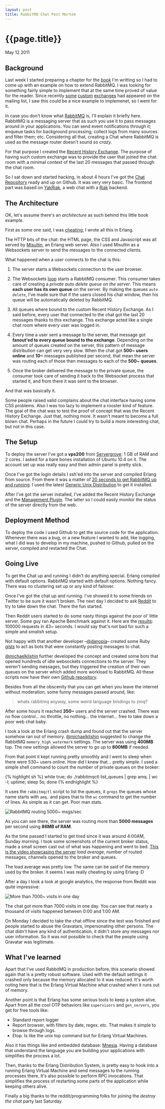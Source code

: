 ```yaml
---
layout: post
title: RabbitMQ Chat Post Mortem
---
```


# {{page.title}} #

<span class="meta">May 12 2011</span>

## Background ##

Last week I started preparing a chapter for the [book](http://bit.ly/rabbitmq+) I'm writting so I had to come up with an example on how to extend RabbitMQ. I was looking for something fairly simple to implement that at the same time proved of value for the reader. Since recently [some](https://github.com/jbrisbin/riak-exchange) [custom](https://github.com/squaremo/rabbitmq-lvc-plugin) [exchanges](https://github.com/jbrisbin/random-exchange) had appeared on the mailing list, I saw this could be a nice example to implemenet, so I went for it.

In case you don't know what [RabbitMQ](http://www.rabbitmq.com/) is, I'll explain it briefly here. RabbitMQ is a messaging server that as such you use it to pass messages around in your applications. You can send event notifications through it; enqueue tasks for background processing; collect logs from many sources and filter them; etc. Considering all that, creating a Chat where RabbitMQ is used as the message router doesn't sound so _crazy_.

For that purpose I created the [Recent History Exchange](https://github.com/videlalvaro/rabbitmq-recent-history-exchange). The purpose of having such custom exchange was to provide the user that joined the chat room with a minimal context of the last 20 messages that passed through the chat room.

So I sat down and started hacking, in about 4 hours I've got the [Chat Repository](https://github.com/videlalvaro/rabbitmq-chat) ready and up on Github. It was very very basic. The frontend part was based on [YakRiak](https://github.com/seancribbs/yakriak), a web chat with a [Riak](https://github.com/basho/riak_kv) backend.

## The Architecture ##

OK, let's assume there's an _architecture_ as such behind this little book example.

First as some one said, I was [cheating](http://www.reddit.com/r/programming/comments/h6aai/hey_reddit_i_wrote_a_chat_app_using_rabbitmq_and/c1swq7w), I wrote all this in Erlang.

The HTTP bits of the chat: the HTML page, the CSS and Javascript was all served by [Misultin](https://github.com/ostinelli/misultin), an Erlang web server. Also I used Misultin as a Websockets server to send the messages to the connected clients.

What happened when a user connects to the chat is this:

1) The server starts a Websockets connection to the user browser.

2) The Websockets [loop](https://github.com/videlalvaro/rabbitmq-chat/blob/master/src/rabbitmq_chat_rest.erl#L69) starts a RabbitMQ consumer. This consumer takes care of creating a _private auto delete queue on the server_. This means __each user has its own queue__ on the server. By making the queues `auto delete`, I've made sure that if the users closed his chat window, then his queue will be automatically deleted by RabbitMQ.

3) All queues where bound to the custom Recent History Exchange. As I said before, every user that connected to the chat got the last 20 messages thanks to this exchange. This exchange acted like a single chat room where every user was logged in.

4) Every time a user sent a message to the server, that message got __fanout'ed to every queue bound to the exchange__. Depending on the amount of queues created on the server, this pattern of message distribution can get very very slow. When the chat got __500~ users online__ and __10~__ messages published per second, that mean the server was routing each of those then messages to each of the __500~ queues__.

5) Once the broker delivered the message to the private queue, the consumer took care of sending it back to the Websocket process that started it, and from there it was sent to the browser.

And that was basically it.

Some people raised valid complains about the chat interface having some CSS problems. Also I was too lazy to implement a rooster kind of feature. The goal of the chat was to test the proof of concept that was the Recent History Exchange. Just that, nothing more. It wasn't meant to become a full blown chat. Perhaps in the future I could try to build a more interesting chat, but not in this case.

## The Setup ##

To deploy the server I've got a __vps200__ from [Servergrove](http://www.servergrove.com/vps): 1 GB of RAM and 2 cores. I asked for a bare bones installation of Ubuntu 10.4 on it. The account set up was really easy and their admin panel is pretty slick.

Once I've got the login details I ssh'ed into the server and compiled Erlang from source. From there it was a matter of [20 seconds to get RabbitMQ up and running](http://vimeo.com/10254034). I used the latest [Generic Unix Distribution](http://www.rabbitmq.com/releases/rabbitmq-server/v2.4.1/rabbitmq-server-generic-unix-2.4.1.tar.gz) to get it installed.

After I've got the server installed, I've added the Recent History Exchange and the [Management Plugin](http://www.rabbitmq.com/plugins.html#rabbitmq-management). The latter so I could easily monitor the status of the server directly from the web.

## Deployment Method ##

To deploy the code I used Github to get the source code for the application. Whenever there was a bug, or a new feature I wanted to add, like logging, what I did was to develop in my machine, pushed to Github, pulled on the server, compiled and restarted the Chat.

## Going Live ##

To get the Chat up and running I didn't do anything special. Erlang compiled with default options. RabbitMQ started with default options. Nothing fancy. There was no clustering set up or any kind of failover.

Once I've got the chat up and running. I've showed it to some friends on Twitter to be sure it wasn't broken. The next day I decided to ask [Reddit](http://www.reddit.com/r/programming/comments/h6aai/hey_reddit_i_wrote_a_chat_app_using_rabbitmq_and/) to try to take down the chat. There the fun started.

Then Reddit users started to do some nasty things against the poor ol' little server. Some guy ran Apache Benchmark against it. Here are the [results](http://pastebin.com/ecVX7xtv): 100000 requests in 43~ seconds. I would say that's not bad for such a simple and _smalish_ setup.

Not happy with that another developer –[@danopia](http://twitter.com/#!/danopia)– created some Ruby [gists](https://gist.github.com/5c4769f21486a3c34d6a/442139759a20ed79ec2f9d805de156f2d2216cec) to act as bots that were constantly posting messages to chat.

[@michaelklishin](http://twitter.com/#!/michaelklishin) further developed the concept and created some bots that opened hundreds of idle websockets connections to the server. They weren't sending messages, but they triggered the creation of their own queues on the server which added more workload to RabbitMQ. All these scripts now have their own [Github repository](https://github.com/michaelklishin/rmq-chat-load-testing-scripts).

Besides from all the obscenity that you can get when you leave the internet without moderation, some funny messages passed around, like:

> whats rabbitmq anyway, some weird language bindings to zmq?

After some hours it reached __350~__ users and the server crashed. There was no flow control… no throttle, no nothing… the internet… free to take down a poor web chat baby.

I took a look at the Erlang crash dump and found out that the server somehow ran out of memory. [@michaelklishin](http://twitter.com/#!/michaelklishin) suggested to change the RabbitMQ `memory_high_watermark` settings. The server was using __400MB__ top. The new settings allowed the server to go up to __800MB__ if needed.

From that point it kept running pretty smoothly and I went to sleep when there were 530~ users online. How did I knew that… pretty simple. I used a simple shell command to count the number of private queues on the broker:

{% highlight sh %}
while true; do ./rabbitmqctl list_queues | grep amq. | wc -l; uptime; sleep 5s; done
{% endhighlight %}

It uses the `rabbitmqctl` script to list the queues, it `greps` the queues whose name starts with `amq.` and pipes that to the `wc` command to get the number of lines. As simple as it can get. Poor man stats.

![RabbitMQ routing 5000~ msgs/sec](/images/5000_msgs.png)

As you can see there, the server was routing more than __5000 messages__ per second using __86MB of RAM__.

As the time passed I started to get tired since it was around 4:00AM, Sunday morning. I took some screenshots of the current broker status, made a small screen cast out of what was happening and went to bed. [This is the video showcasing the server](http://vimeo.com/23424752) _load average_, number of routed messages, channels opened to the broker and queues.

The load average was pretty low. The same can be said of the memory used by the broker. It seems I was really cheating by using Erlang :D

After a day I took a look at google analytics, the response from Reddit was quite impressive:

![More than 7000~ visits in one day](/images/analytics.png)

The chat got more than 7000 visits in one day. You can see that nearly a thousand of visits happened between 0:00 and 1:00 AM.

On Monday I decided to take the chat offline since the test was finished and people started to abuse the Gravatars, impersonating other persons. The chat didn't have any kind of authentication, it didn't store any messages nor user information. So it was not possible to check that the people using Gravatar was legitimate.

## What I've learned ##

Apart that I've used RabbitMQ in production before, this scenario showed again that is a pretty robust software. Used with the default settings it crashed only because the memory allocated to it was reduced. It's worth noting here that is the Erlang Virtual Machine what crashed when it runs out of memory.

Another point is that Erlang has some serious tools to keep a system alive. Apart from all the cool OTP behaviors like `supervisors` and `gen_servers`, you get for free tools like:

- Standard report logger
- Report browser, with filters by date, regex. etc. That makes it simple to browse through logs.
- Etop. Is like the unix top command but for Erlang Virtual Machines.

Also it has things like and embedded database: [Mnesia](http://www.erlang.org/doc/apps/mnesia/index.html). Having a database that understand the language you are building your applications with simplifies the process a lot.

Then, thanks to the Erlang Distribution System, is pretty easy to hook into a running Erlang Virtual Machine and send messages to the running processes there. It's also possible to perform RPC invocations. That simplifies the process of restarting some parts of the application while keeping others alive.

Finally a big thanks to the reddit/programming folks for joining the _destroy the chat_ party last Saturday.